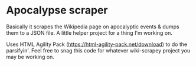 # Apocalypse scraper

Basically it scrapes the Wikipedia page on apocalyptic events & dumps them to a JSON file. A little helper project for a thing I'm working on.

Uses HTML Agility Pack (https://html-agility-pack.net/download) to do the parsifyin'. Feel free to snag this code for whatever wiki-scrapey project you may be working on.
